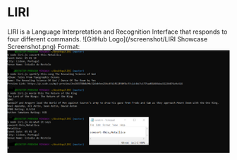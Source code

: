 # LIRI

LIRI is a Language Interpretation and Recognition Interface that responds to four different commands.
![GitHub Logo](/screenshot/LIRI Showcase Screenshot.png)
Format: ![Screenshot](https://raw.githubusercontent.com/HunterWilkins/LIRI/master/screenshot/LIRI%20Showcase%20Screenshot.png)
